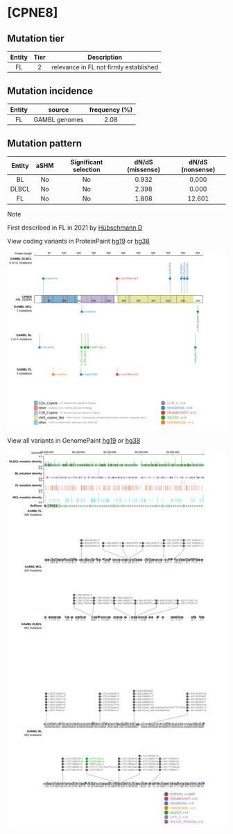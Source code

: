 # [CPNE8]

## Mutation tier

|Entity|Tier|Description                           |
|:------:|:----:|--------------------------------------|
|FL    |2   |relevance in FL not firmly established|
## Mutation incidence

|Entity|source       |frequency (%)|
|:------:|:-------------:|:-------------:|
|FL    |GAMBL genomes|2.08         |

## Mutation pattern

|Entity|aSHM|Significant selection|dN/dS (missense)|dN/dS (nonsense)|
|:------:|:----:|:---------------------:|:----------------:|:----------------:|
|BL    |No  |No                   |0.932           | 0.000          |
|DLBCL |No  |No                   |2.398           | 0.000          |
|FL    |No  |No                   |1.808           |12.601          |


> [!NOTE]
> First described in FL in 2021 by [Hübschmann D](https://pubmed.ncbi.nlm.nih.gov/33953289)


View coding variants in ProteinPaint [hg19](https://www.bcgsc.ca/downloads/morinlab/GAMBL/test/genes/CPNE8_protein.html)  or [hg38](https://www.bcgsc.ca/downloads/morinlab/GAMBL/test/genes/CPNE8_protein_hg38.html)

![image](images/proteinpaint/CPNE8_NM_153634.svg)

View all variants in GenomePaint [hg19](https://www.bcgsc.ca/downloads/morinlab/GAMBL/test/genes/CPNE8.html)  or [hg38](https://www.bcgsc.ca/downloads/morinlab/GAMBL/test/genes/CPNE8_hg38.html)

![image](images/proteinpaint/CPNE8.svg)
